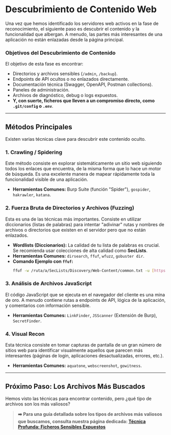 # Descubrimiento de Contenido Web

Una vez que hemos identificado los servidores web activos en la fase de reconocimiento, el siguiente paso es descubrir el contenido y la funcionalidad que albergan. A menudo, las partes más interesantes de una aplicación no están enlazadas desde la página principal.

### Objetivos del Descubrimiento de Contenido

El objetivo de esta fase es encontrar:

* Directorios y archivos sensibles (`/admin`, `/backup`).
* Endpoints de API ocultos o no enlazados directamente.
* Documentación técnica (Swagger, OpenAPI, Postman collections).
* Paneles de administración.
* Archivos de diagnóstico, debug o logs expuestos.
* **Y, con suerte, ficheros que lleven a un compromiso directo, como `.git/config` o `.env`**.

---

## Métodos Principales

Existen varias técnicas clave para descubrir este contenido oculto.

### 1. Crawling / Spidering

Este método consiste en explorar sistemáticamente un sitio web siguiendo todos los enlaces que encuentra, de la misma forma que lo hace un motor de búsqueda. Es una excelente manera de mapear rápidamente toda la funcionalidad visible de una aplicación.

* **Herramientas Comunes:** Burp Suite (función "Spider"), `gospider`, `hakrawler`, `katana`.

### 2. Fuerza Bruta de Directorios y Archivos (Fuzzing)

Esta es una de las técnicas más importantes. Consiste en utilizar diccionarios (listas de palabras) para intentar "adivinar" rutas y nombres de archivos o directorios que existen en el servidor pero que no están enlazados.

* **Wordlists (Diccionarios):** La calidad de tu lista de palabras es crucial. Se recomienda usar colecciones de alta calidad como **SecLists**.
* **Herramientas Comunes:** `dirsearch`, `ffuf`, `wfuzz`, `gobuster dir`.
* **Comando Ejemplo con `ffuf`:**
  ```bash
  ffuf -w /ruta/a/SecLists/Discovery/Web-Content/common.txt -u [https://target.com/FUZZ](https://target.com/FUZZ) -mc 200,204,301,302,307,401,403
  ```

### 3. Análisis de Archivos JavaScript

El código JavaScript que se ejecuta en el navegador del cliente es una mina de oro. A menudo contiene rutas a endpoints de API, lógica de la aplicación, y comentarios con información sensible.

* **Herramientas Comunes:** `LinkFinder`, `JSScanner` (Extensión de Burp), `SecretFinder`.

### 4. Visual Recon

Esta técnica consiste en tomar capturas de pantalla de un gran número de sitios web para identificar visualmente aquellos que parecen más interesantes (páginas de login, aplicaciones desactualizadas, errores, etc.).

* **Herramientas Comunes:** `aquatone`, `webscreenshot`, `gowitness`.

---

## Próximo Paso: Los Archivos Más Buscados

Hemos visto las técnicas para encontrar contenido, pero ¿qué tipo de archivos son los más valiosos?

> **➡️ Para una guía detallada sobre los tipos de archivos más valiosos que buscamos, consulta nuestra página dedicada: [Técnica Profunda: Ficheros Sensibles Expuestos](./02d-1-ficheros-sensibles.md)**
>
